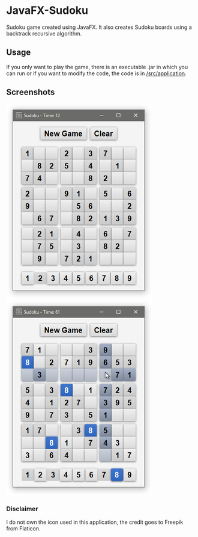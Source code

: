 # JavaFX-Sudoku
Sudoku game created using JavaFX. It also creates Sudoku boards using a backtrack recursive algorithm.

## Usage
If you only want to play the game, there is an executable .jar in which you can run or if you want to modify the code, the code is in [/src/application](https://github.com/BenJeau/JavaFX-Sudoku/tree/master/src/application).

## Screenshots

![Board](https://raw.githubusercontent.com/BenJeau/JavaFX-Sudoku/master/screenshots/Board.PNG)
![Play](https://raw.githubusercontent.com/BenJeau/JavaFX-Sudoku/master/screenshots/Play.png)

### Disclaimer
I do not own the icon used in this application, the credit goes to Freepik from Flaticon.

